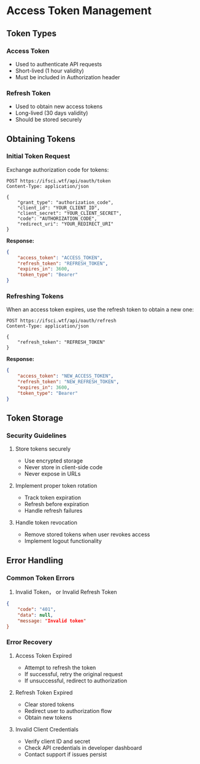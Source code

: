 # Access Token Management

## Token Types

### Access Token
- Used to authenticate API requests
- Short-lived (1 hour validity)
- Must be included in Authorization header

### Refresh Token
- Used to obtain new access tokens
- Long-lived (30 days validity)
- Should be stored securely

## Obtaining Tokens

### Initial Token Request

Exchange authorization code for tokens:

```http
POST https://ifsci.wtf/api/oauth/token
Content-Type: application/json

{
    "grant_type": "authorization_code",
    "client_id": "YOUR_CLIENT_ID",
    "client_secret": "YOUR_CLIENT_SECRET",
    "code": "AUTHORIZATION_CODE",
    "redirect_uri": "YOUR_REDIRECT_URI"
}
```

**Response:**
```json
{
    "access_token": "ACCESS_TOKEN",
    "refresh_token": "REFRESH_TOKEN",
    "expires_in": 3600,
    "token_type": "Bearer"
}
```

### Refreshing Tokens

When an access token expires, use the refresh token to obtain a new one:

```http
POST https://ifsci.wtf/api/oauth/refresh
Content-Type: application/json

{
    "refresh_token": "REFRESH_TOKEN"
}
```

**Response:**
```json
{
    "access_token": "NEW_ACCESS_TOKEN",
    "refresh_token": "NEW_REFRESH_TOKEN",
    "expires_in": 3600,
    "token_type": "Bearer"
}
```

## Token Storage

### Security Guidelines

1. Store tokens securely
   - Use encrypted storage
   - Never store in client-side code
   - Never expose in URLs

2. Implement proper token rotation
   - Track token expiration
   - Refresh before expiration
   - Handle refresh failures

3. Handle token revocation
   - Remove stored tokens when user revokes access
   - Implement logout functionality

## Error Handling

### Common Token Errors

1. Invalid Token， or Invalid Refresh Token
```json
{
    "code": "401",
    "data": null,
    "message: "Invalid token"
}
```

### Error Recovery

1. Access Token Expired
   - Attempt to refresh the token
   - If successful, retry the original request
   - If unsuccessful, redirect to authorization

2. Refresh Token Expired
   - Clear stored tokens
   - Redirect user to authorization flow
   - Obtain new tokens

3. Invalid Client Credentials
   - Verify client ID and secret
   - Check API credentials in developer dashboard
   - Contact support if issues persist
